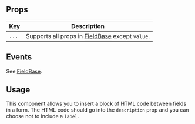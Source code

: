 ## Props

| Key | Description |
| --- | --- |
| `...` | Supports all props in [FieldBase](#/component/Form/fields/FieldBase) except `value`. |

## Events

See [FieldBase](#/component/Form/fields/FieldBase).

## Usage

This component allows you to insert a block of HTML code between fields in a form. The HTML code should go into the `description` prop and you can choose not to include a `label`.

